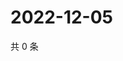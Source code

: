 # 2022-12-05

共 0 条

<!-- BEGIN WEIBO -->
<!-- 最后更新时间 Mon Dec 05 2022 21:14:23 GMT+0800 (China Standard Time) -->

<!-- END WEIBO -->
